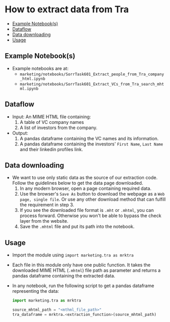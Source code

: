 # How to extract data from Tra

<!-- toc -->

- [Example Notebook(s)](#example-notebooks)
- [Dataflow](#dataflow)
- [Data downloading](#data-downloading)
- [Usage](#usage)

<!-- tocstop -->

## Example Notebook(s)

- Example notebooks are at:
  - `marketing/notebooks/SorrTask601_Extract_people_from_Tra_company_html.ipynb`
  - `marketing/notebooks/SorrTask601_Extract_VCs_from_Tra_search_mhtml.ipynb`

## Dataflow

- Input: An MIME HTML file containing:
  1. A table of VC company names
  2. A list of investors from the company.
- Output:
  1. A pandas dataframe containing the VC names and its information.
  2. A pandas dataframe containing the investors' `First Name`, `Last Name` and
     their linkedin profiles link.

## Data downloading

- We want to use only static data as the source of our extraction code. Follow
  the guidelines below to get the data page downloaded.
  1. In any modern browser, open a page containing required data.
  2. Use the browser's `Save As` button to download the webpage as a
     `Web page, single file`. Or use any other download method that can fulfill
     the requirement in step 3.
  3. If you see the downloaded file format is `.mht` or `.mhtml`, you can
     process forward. Otherwise you won't be able to bypass the check layer from
     the website.
  4. Save the `.mhtml` file and put its path into the notebook.

## Usage

- Import the module using `import marketing.tra as mrktra`
- Each file in this module only have one public function. It takes the
  downloaded MIME HTML (`.mhtml`) file path as parameter and returns a pandas
  dataframe containing the extracted data.
- In any notebook, run the following script to get a pandas dataframe
  representing the data:

  ```python
  import marketing.tra as mrktra

  source_mhtml_path = "<mthml_file_path>"
  tra_dataframe = mrktra.<extraction_function>(source_mhtml_path)
  ```
